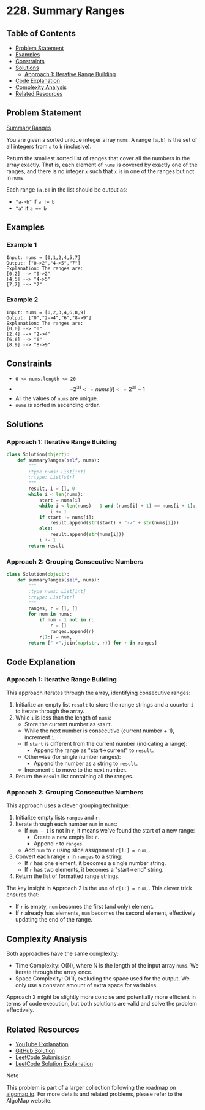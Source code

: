 # 228. Summary Ranges

## Table of Contents

- [Problem Statement](#problem-statement)
- [Examples](#examples)
- [Constraints](#constraints)
- [Solutions](#solutions)
  - [Approach 1: Iterative Range Building](#approach-1-iterative-range-building)
- [Code Explanation](#code-explanation)
- [Complexity Analysis](#complexity-analysis)
- [Related Resources](#related-resources)

## Problem Statement

[Summary Ranges](https://leetcode.com/problems/summary-ranges/)

You are given a sorted unique integer array `nums`. A range `[a,b]` is the set of all integers from `a` to `b` (inclusive).

Return the smallest sorted list of ranges that cover all the numbers in the array exactly. That is, each element of `nums` is covered by exactly one of the ranges, and there is no integer `x` such that `x` is in one of the ranges but not in `nums`.

Each range `[a,b]` in the list should be output as:

- `"a->b"` if `a != b`
- `"a"` if `a == b`

## Examples

### Example 1

```
Input: nums = [0,1,2,4,5,7]
Output: ["0->2","4->5","7"]
Explanation: The ranges are:
[0,2] --> "0->2"
[4,5] --> "4->5"
[7,7] --> "7"
```

### Example 2

```
Input: nums = [0,2,3,4,6,8,9]
Output: ["0","2->4","6","8->9"]
Explanation: The ranges are:
[0,0] --> "0"
[2,4] --> "2->4"
[6,6] --> "6"
[8,9] --> "8->9"
```

## Constraints

- `0 <= nums.length <= 20`
- $$-2^{31} <= nums[i] <= 2^{31} - 1$$
- All the values of `nums` are unique.
- `nums` is sorted in ascending order.

## Solutions

### Approach 1: Iterative Range Building

```python
class Solution(object):
    def summaryRanges(self, nums):
        """
        :type nums: List[int]
        :rtype: List[str]
        """
        result, i = [], 0
        while i < len(nums):
            start = nums[i]
            while i < len(nums) - 1 and (nums[i] + 1) == nums[i + 1]:
                i += 1
            if start != nums[i]:
                result.append(str(start) + "->" + str(nums[i]))
            else:
                result.append(str(nums[i]))
            i += 1
        return result
```

### Approach 2: Grouping Consecutive Numbers

```python
class Solution(object):
    def summaryRanges(self, nums):
        """
        :type nums: List[int]
        :rtype: List[str]
        """
        ranges, r = [], []
        for num in nums:
            if num - 1 not in r:
                r = []
                ranges.append(r)
            r[1:] = num,
        return ["->".join(map(str, r)) for r in ranges]
```

## Code Explanation

### Approach 1: Iterative Range Building

This approach iterates through the array, identifying consecutive ranges:

1. Initialize an empty list `result` to store the range strings and a counter `i` to iterate through the array.
2. While `i` is less than the length of `nums`:
   - Store the current number as `start`.
   - While the next number is consecutive (current number + 1), increment `i`.
   - If `start` is different from the current number (indicating a range):
     - Append the range as "start->current" to `result`.
   - Otherwise (for single number ranges):
     - Append the number as a string to `result`.
   - Increment `i` to move to the next number.
3. Return the `result` list containing all the ranges.

### Approach 2: Grouping Consecutive Numbers

This approach uses a clever grouping technique:

1. Initialize empty lists `ranges` and `r`.
2. Iterate through each number `num` in `nums`:
   - If `num - 1` is not in `r`, it means we've found the start of a new range:
     - Create a new empty list `r`.
     - Append `r` to `ranges`.
   - Add `num` to `r` using slice assignment `r[1:] = num,`.
3. Convert each range `r` in `ranges` to a string:
   - If `r` has one element, it becomes a single number string.
   - If `r` has two elements, it becomes a "start->end" string.
4. Return the list of formatted range strings.

The key insight in Approach 2 is the use of `r[1:] = num,`. This clever trick ensures that:

- If `r` is empty, `num` becomes the first (and only) element.
- If `r` already has elements, `num` becomes the second element, effectively updating the end of the range.

## Complexity Analysis

Both approaches have the same complexity:

- Time Complexity: O(N), where N is the length of the input array `nums`. We iterate through the array once.
- Space Complexity: O(1), excluding the space used for the output. We only use a constant amount of extra space for variables.

Approach 2 might be slightly more concise and potentially more efficient in terms of code execution, but both solutions are valid and solve the problem effectively.

## Related Resources

- [YouTube Explanation](https://youtu.be/ZHJDwbfqoa8?si=HFic_okEDILM88DC)
- [GitHub Solution](https://github.com/gahogg/Leetcode-Solutions/tree/main/Summary%20Ranges%20-%20Leetcode%20228)
- [LeetCode Submission](https://leetcode.com/submissions/detail/1397595464/)
- [LeetCode Solution Explanation](https://leetcode.com/problems/summary-ranges/solutions/5816924/solution)

> [!NOTE]
> This problem is part of a larger collection following the roadmap on [algomap.io](https://algomap.io/). For more details and related problems, please refer to the AlgoMap website.

